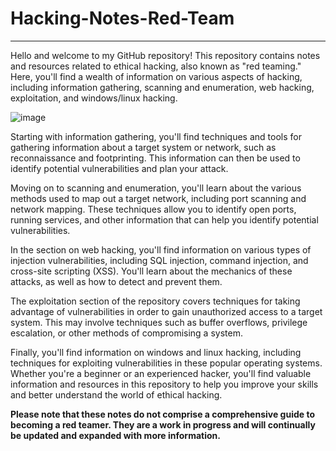 # Hacking-Notes-Red-Team

--- ---

Hello and welcome to my GitHub repository! This repository contains notes and resources related to ethical hacking, also known as "red teaming." Here, you'll find a wealth of information on various aspects of hacking, including information gathering, scanning and enumeration, web hacking, exploitation, and windows/linux hacking.

![image](https://user-images.githubusercontent.com/118412415/218325717-ba7330ce-d932-40cf-bb16-5f09e4c7f16f.png)


Starting with information gathering, you'll find techniques and tools for gathering information about a target system or network, such as reconnaissance and footprinting. This information can then be used to identify potential vulnerabilities and plan your attack.

Moving on to scanning and enumeration, you'll learn about the various methods used to map out a target network, including port scanning and network mapping. These techniques allow you to identify open ports, running services, and other information that can help you identify potential vulnerabilities.

In the section on web hacking, you'll find information on various types of injection vulnerabilities, including SQL injection, command injection, and cross-site scripting (XSS). You'll learn about the mechanics of these attacks, as well as how to detect and prevent them.

The exploitation section of the repository covers techniques for taking advantage of vulnerabilities in order to gain unauthorized access to a target system. This may involve techniques such as buffer overflows, privilege escalation, or other methods of compromising a system.

Finally, you'll find information on windows and linux hacking, including techniques for exploiting vulnerabilities in these popular operating systems. Whether you're a beginner or an experienced hacker, you'll find valuable information and resources in this repository to help you improve your skills and better understand the world of ethical hacking.

**Please note that these notes do not comprise a comprehensive guide to becoming a red teamer. They are a work in progress and will continually be updated and expanded with more information.**
